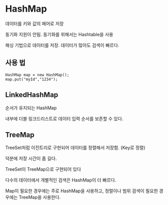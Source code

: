 # HashMap  

데이터를 키와 값의 페어로 저장  

동기화 지원이 안됨. 동기화를 위해서는 Hashtable을 사용  

해싱 기법으로 데이터를 저장. 데이터가 많아도 검색이 빠르다.


## 사용 법 

```
HashMap map = new HashMap();
map.put("myId","1234");
```


## LinkedHashMap  

순서가 유지되는 HashMap

내부에 더블 링크드리스트로 데이터 입력 순서를 보존할 수 있다.
  

## TreeMap  

TreeSet처럼 이진트리로 구현되어 데이터를 정렬해서 저장함. (Key로 정렬) 

덕분에 저장 시간이 좀 길다. 

TreeSet이 TreeMap으로 구현되어 있다  

다수의 데이터에서 개별적인 검색은 HashMap이 더 빠르다. 

Map이 필요한 경우에는 주로 HashMap을 사용하고, 정렬이나 범위 검색이 필요한 경우에는 TreeMap을 사용한다.